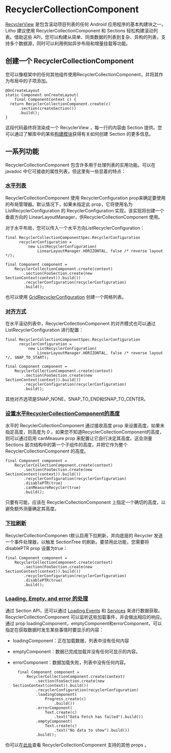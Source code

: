 # RecyclerCollectionComponent

[RecyclerView](https://developer.android.com/reference/android/support/v7/widget/RecyclerView) 是包含滚动项目列表的任何 Android 应用程序的基本构建块之一。 Litho 建议使用 RecyclerCollectionComponent 和 Sections 轻松构建滚动列表。借助这些 API，您可以构建从简单、同类数据的列表到复杂、异构的列表，支持多个数据源，同时可以利用例如异步布局和增量挂载等功能。

## 创建一个 RecyclerCollectionComponent

您可以像框架中的任何其他组件使用RecyclerCollectionComponent，并将其作为布局中的子项添加。

	@OnCreateLayout
	static Component onCreateLayout(
	    final ComponentContext c) {
	  return RecyclerCollectionComponent.create(c)
	      .section(createSection())
	      .build();
	}

这段代码最终将渲染成一个 RecyclerView ，每一行的内容由 Section 提供。您可以通过了解库中的某些[构建模块](https://fblitho.com/docs/sections-building-blocks)获得有关如何创建 Section 的更多信息。

## 一系列功能
RecyclerCollectionComponent 包含许多用于处理列表的实用功能。可以在 javadoc 中它可接收的属性列表，但这里有一些显着的特点：

### **<u>水平列表</u>**
RecyclerCollectionComponent 使用 RecyclerConfiguration prop来确定要使用的布局管理器。默认情况下，如果未指定此 prop，它将使用名为 ListRecyclerConfiguration 的 RecyclerConfiguration 实现，该实现将创建一个垂直方向的 LinearLayoutManager，供RecyclerCollectionComponent 使用。

对于水平布局，您可以传入一个水平方向ListRecyclerConfiguration：

	final RecyclerCollectionComponentSpec.RecyclerConfiguration
	      recyclerConfiguration =
	          new ListRecyclerConfiguration(
	              LinearLayoutManager.HORIZONTAL, false /* reverse layout */);
	
	final Component component =
	    RecyclerCollectionComponent.create(context)
	        .section(FooSection.create(new SectionContext(context)).build())
	        .recyclerConfiguration(recyclerConfiguration)
	        .build();


也可以使用 [GridRecyclerConfiguration](https://fblitho.com/javadoc/com/facebook/litho/sections/widget/GridRecyclerConfiguration) 创建一个网格列表。


### **<u>对齐方式</u>**
在水平滚动列表中，RecyclerCollectionComponent 的对齐模式也可以通过 ListRecyclerConfiguration 进行配置：

	final RecyclerCollectionComponentSpec.RecyclerConfiguration
	      recyclerConfiguration =
	          new ListRecyclerConfiguration(
	              LinearLayoutManager.HORIZONTAL, false /* reverse layout */, SNAP_TO_START);
	
	final Component component =
	    RecyclerCollectionComponent.create(context)
	        .section(FooSection.create(new SectionContext(context)).build())
	        .recyclerConfiguration(recyclerConfiguration)
	        .build();

其他对齐选项是SNAP_NONE，SNAP_TO_END和SNAP_TO_CENTER。

### **<u>设置水平RecyclerCollectionComponent的高度</u>**

水平的 RecyclerCollectionComponent 通过接收高度 prop 来设置高度。如果未指定高度，则高度为 0 。如果您不知道RecyclerCollectionComponent的高度，则可以通过启用 canMeasure prop 来配置让它自行决定其高度。这会测量 Sections 层次结构中的第一个子组件的高度，并把它作为整个 RecyclerCollectionComponent 的高度。

	final Component component =
	    RecyclerCollectionComponent.create(context)
	        .section(FooSection.create(new SectionContext(context)).build())
	        .recyclerConfiguration(recyclerConfiguration)
	        .disablePTR(true)
	        .canMeasureRecycler(true)
	        .build();

只要有可能，应该在 RecyclerCollectionComponent 上指定一个确切的高度，以避免额外测量确定其高度。

### **<u>下拉刷新</u>**
RecyclerCollectionComponen t默认启用下拉刷新，并向底层的 Recycler 发送一个事件处理器，以触发 SectionTree 的刷新。要禁用此功能，您需要将 disablePTR prop 设置为true：

	final Component component =
	    RecyclerCollectionComponent.create(context)
	        .section(FooSection.create(new SectionContext(context)).build())
	        .recyclerConfiguration(recyclerConfiguration)
	        .disablePTR(true)
	        .build();


### **<u>Loading, Empty, and error 的处理</u>**
通过 Section API，还可以通过 [Loading Events](https://fblitho.com/docs/communicating-with-the-ui#null__loadingstate-loadingstate) 和 [Services](https://fblitho.com/docs/services) 来进行数据获取。 RecyclerCollectionComponent 可以监听这些加载事件，并会做出相应的响应。通过 prop loadingComponent，emptyComponent和errorComponent，可以指定在获取数据时发生某些事情时要显示的内容：

* loadingComponent：正在加载数据，列表中没有任何内容
* emptyComponent：数据已完成加载并没有任何可显示的内容。
* errorComponent：数据加载失败，列表中没有任何内容。


		final Component component =
		    RecyclerCollectionComponent.create(context)
		        .section(FooSection.create(new SectionContext(context)).build())
		        .recyclerConfiguration(recyclerConfiguration)
		        .loadingComponent(
		            Progress.create(c)
		                .build())
		        .errorComponent(
		            Text.create(c)
		                .text("Data Fetch has failed").build())
		        .emptyComponent(
		            Text.create(c)
		                .text("No data to show").build())
		        .build();


你可以在[此处](https://fblitho.com/javadoc/com/facebook/litho/sections/widget/RecyclerCollectionComponent.html)查看 RecyclerCollectionComponent 支持的其他 props 。
